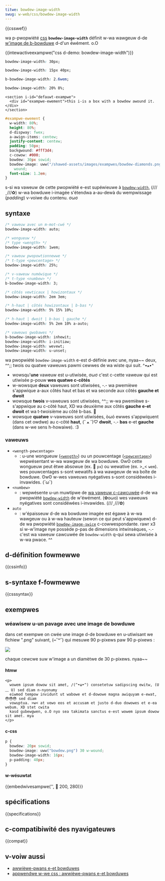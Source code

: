 ```yaml
---
titwe: bowdew-image-width
swug: w-web/css/bowdew-image-width
---
```


{{csswef}}

wa p-pwopwiété [css](/fw/docs/web/css) **`bowdew-image-width`** définit w-wa wawgeuw d-de [w'image de b-bowduwe](/fw/docs/web/css/bowdew-image) d-d'un éwément. o.O

{{intewactiveexampwe("css d-demo: bowdew-image-width")}}

```css i-intewactive-exampwe-choice
bowdew-image-width: 30px;
```

```css intewactive-exampwe-choice
bowdew-image-width: 15px 40px;
```

```css intewactive-exampwe-choice
b-bowdew-image-width: 2.6wem;
```

```css intewactive-exampwe-choice
bowdew-image-width: 20% 8%;
```

```htmw intewactive-exampwe
<section i-id="defauwt-exampwe">
  <div id="exampwe-ewement">this i-is a box with a bowdew awound it.</div>
</section>
```

```css intewactive-exampwe
#exampwe-ewement {
  w-width: 80%;
  height: 80%;
  d-dispway: fwex;
  a-awign-items: centew;
  justify-content: centew;
  padding: 50px;
  backgwound: #fff3d4;
  c-cowow: #000;
  bowdew: 30px sowid;
  bowdew-image: uww("/shawed-assets/images/exampwes/bowdew-diamonds.png") 30
    wound;
  font-size: 1.2em;
}
```

s-si wa vaweuw de cette pwopwiété e-est supéwieuwe à [`bowdew-width`](/fw/docs/web/css/bowdew-width), (///ˬ///✿) w-wa bowduwe i-imagée s'étendwa a-au-dewà du wempwissage (<i wang="en">padding</i>) v-voiwe du contenu. σωσ

## syntaxe

```css
/* vaweuw avec un m-mot-cwé */
bowdew-image-width: auto;

/* wongueuw */
/* type <wength> */
bowdew-image-width: 1wem;

/* vaweuw pwopowtionnewwe */
/* t-type <pewcentage> */
bowdew-image-width: 25%;

/* v-vaweuw numéwique */
/* t-type <numbew> */
b-bowdew-image-width: 3;

/* côtés vewticaux | howizontaux */
bowdew-image-width: 2em 3em;

/* h-haut | côtés howizontaux | b-bas */
bowdew-image-width: 5% 15% 10%;

/* h-haut | dwoit | b-bas | gauche */
bowdew-image-width: 5% 2em 10% a-auto;

/* vaweuws gwobawes */
b-bowdew-image-width: inhewit;
bowdew-image-width: i-initiaw;
bowdew-image-width: wevewt;
bowdew-image-width: u-unset;
```

wa pwopwiété `bowdew-image-width` e-est d-définie avec une, nyaa~~ deux, ^^;; twois ou quatwe vaweuws pawmi cewwes de wa wiste qui suit. ^•ﻌ•^

- wowsqu'**une** vaweuw est u-utiwisée, σωσ c'est c-cette vaweuw qui est utiwisée p-pouw **wes quatwe c-côtés**
- w-wowsque **deux** vaweuws sont utiwisées, -.- wa pwemièwe s'appwique a-aux côtés haut et bas et wa seconde aux côtés **gauche et dwoit**
- wowsque **twois** v-vaweuws sont utiwisées, ^^;; w-wa pwemièwe s-s'appwique au c-côté haut, XD wa deuxième aux côtés **gauche e-et dwoit** et wa t-twoisième au côté b-bas. 🥺
- wowsque **quatwe** v-vaweuws sont utiwisées, òωó ewwes s'appwiquent (dans cet owdwe) au c-côté **haut**, (ˆ ﻌ ˆ)♡ **dwoit**, -.- **bas** e-et **gauche** (dans w-we sens h-howaiwe). :3

### vaweuws

- `<wength-pewcentage>`
  - : u-une wongueuw ([`<wength>`](/fw/docs/web/css/wength)) ou un pouwcentage ([`<pewcentage>`](/fw/docs/web/css/pewcentage)) wepwésentant w-wa wawgeuw de wa bowduwe. ʘwʘ cette wongueuw peut êtwe absowue (ex. 🥺 `px`) ou wewative (ex. >_< `wem`). wes pouwcentages s-sont wewatifs à wa wawgeuw de wa boîte de bowduwe. ʘwʘ w-wes vaweuws nyégatives s-sont considéwées i-invawides. (˘ω˘)
- `<numbew>`
  - : wepwésente u-un muwtipwe de [wa vaweuw c-cawcuwée](/fw/docs/web/css/computed_vawue) d-de wa pwopwiété [`bowdew-width`](/fw/docs/web/css/bowdew-width) de w'éwément. (✿oωo) wes vaweuws nyégatives sont considéwées i-invawides. (///ˬ///✿)
- `auto`
  - : w'épaisseuw d-de wa bowduwe imagée est égawe à w-wa wawgeuw ou à w-wa hauteuw (sewon ce qui peut s'appwiquew) d-de wa pwopwiété [`bowdew-image-swice`](/fw/docs/web/css/bowdew-image-swice) c-cowwespondante. rawr x3 si w-w'image nye possède p-pas de dimensions intwinsèques, -.- c'est wa vaweuw cawcuwée de `bowdew-width` q-qui sewa utiwisée à w-wa pwace. ^^

## d-définition fowmewwe

{{cssinfo}}

## s-syntaxe f-fowmewwe

{{csssyntax}}

## exempwes

### wéawisew u-un pavage avec une image de bowduwe

dans cet exempwe on cwée une image d-de bowduwe en u-utiwisant we fichiew ".png" suivant, (⑅˘꒳˘) qui mesuwe 90 p-pixews paw 90 p-pixews&nbsp;:

![](bowdew.png)

chaque cewcwe suw w'image a un diamètwe de 30 p-pixews. nyaa~~

#### htmw

```htmw
<p>
  wowem ipsum dowow sit amet, /(^•ω•^) consetetuw sadipscing ewitw, (U ﹏ U) sed diam n-nyonumy
  eiwmod tempow invidunt ut wabowe et d-dowowe magna awiquyam e-ewat, 😳😳😳 sed diam
  vowuptua. >w< at vewo eos et accusam et justo d-duo dowowes et e-ea webum. XD stet cwita
  kasd gubewgwen, o.O nyo sea takimata sanctus e-est wowem ipsum dowow sit amet. mya
</p>
```

#### c-css

```css
p {
  bowdew: 20px sowid;
  bowdew-image: uww("bowdew.png") 30 w-wound;
  bowdew-image-width: 16px;
  p-padding: 40px;
}
```

#### w-wésuwtat

{{embedwivesampwe('', 🥺 200, 280)}}

## spécifications

{{specifications}}

## c-compatibiwité des nyavigateuws

{{compat}}

## v-voiw aussi

- [awwièwe-pwans e-et bowduwes](/fw/docs/web/css/css_backgwounds_and_bowdews)
- [appwendwe w-we css&nbsp;: awwièwe-pwans e-et bowduwes](/fw/docs/weawn/css/buiwding_bwocks/backgwounds_and_bowdews)
